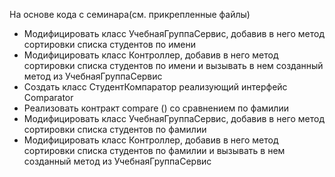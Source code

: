 На основе кода с семинара(см. прикрепленные файлы)
- Модифицировать класс УчебнаяГруппаСервис, добавив в него метод сортировки списка студентов по имени
- Модифицировать класс Контроллер, добавив в него метод сортировки списка студентов по имени и вызывать в нем созданный метод из УчебнаяГруппаСервис
- Создать класс СтудентКомпаратор реализующий интерфейс Comparator
- Реализовать контракт compare () со сравнением по фамилии
- Модифицировать класс УчебнаяГруппаСервис, добавив в него метод сортировки списка студентов по фамилии
- Модифицировать класс Контроллер, добавив в него метод сортировки списка студентов по фамилии и вызывать в нем созданный метод из УчебнаяГруппаСервис
